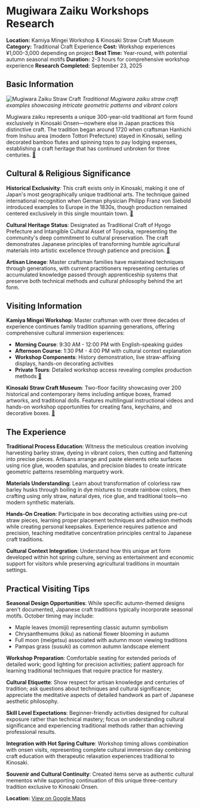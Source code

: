 # Mugiwara Zaiku Workshops Research

**Location:** Kamiya Mingei Workshop & Kinosaki Straw Craft Museum
**Category:** Traditional Craft Experience
**Cost:** Workshop experiences ¥1,000-3,000 depending on project
**Best Time:** Year-round, with potential autumn seasonal motifs
**Duration:** 2-3 hours for comprehensive workshop experience
**Research Completed:** September 23, 2025

## Basic Information

![Mugiwara Zaiku Straw Craft](https://visitkinosaki.com/vkcore/wp-content/uploads/2019/08/105_Straw-Craft.jpg)
*Traditional Mugiwara zaiku straw craft examples showcasing intricate geometric patterns and vibrant colors*

Mugiwara zaiku represents a unique 300-year-old traditional art form found exclusively in Kinosaki Onsen—nowhere else in Japan practices this distinctive craft. The tradition began around 1720 when craftsman Hanhichi from Inshuu area (modern Tottori Prefecture) stayed in Kinosaki, selling decorated bamboo flutes and spinning tops to pay lodging expenses, establishing a craft heritage that has continued unbroken for three centuries. [🔗](https://visitkinosaki.com/things-to-do/straw-craft/)

## Cultural & Religious Significance

**Historical Exclusivity**: This craft exists only in Kinosaki, making it one of Japan's most geographically unique traditional arts. The technique gained international recognition when German physician Philipp Franz von Siebold introduced examples to Europe in the 1830s, though production remained centered exclusively in this single mountain town. [🔗](https://japantoday.com/category/special-promotion/Experience-an-ancient-hot-spring-town's-one-of-a-kind-art-form-straw-craft-with-Kinosaki-Onsen's-master-artisans)

**Cultural Heritage Status**: Designated as Traditional Craft of Hyogo Prefecture and Intangible Cultural Asset of Toyooka, representing the community's deep commitment to cultural preservation. The craft demonstrates Japanese principles of transforming humble agricultural materials into artistic excellence through patience and precision. [🔗](https://visitkinosaki.com/things-to-do/straw-craft/)

**Artisan Lineage**: Master craftsman families have maintained techniques through generations, with current practitioners representing centuries of accumulated knowledge passed through apprenticeship systems that preserve both technical methods and cultural philosophy behind the art form.

## Visiting Information

**Kamiya Mingei Workshop**: Master craftsman with over three decades of experience continues family tradition spanning generations, offering comprehensive cultural immersion experiences:
- **Morning Course**: 9:30 AM - 12:00 PM with English-speaking guides
- **Afternoon Course**: 1:30 PM - 4:00 PM with cultural context explanation
- **Workshop Components**: History demonstration, live straw-affixing displays, hands-on decorating activities
- **Private Tours**: Detailed workshop access revealing complex production methods [🔗](https://visitkinosaki.com/trip-ideas/traditional-crafts-in-kinosaki-onsen-straw-craft-with-mister-kamiya/)

**Kinosaki Straw Craft Museum**: Two-floor facility showcasing over 200 historical and contemporary items including antique boxes, framed artworks, and traditional dolls. Features multilingual instructional videos and hands-on workshop opportunities for creating fans, keychains, and decorative boxes. [🔗](https://visitkinosaki.com/things-to-do/straw-craft-museum/)

## The Experience

**Traditional Process Education**: Witness the meticulous creation involving harvesting barley straw, dyeing in vibrant colors, then cutting and flattening into precise pieces. Artisans arrange and paste elements onto surfaces using rice glue, wooden spatulas, and precision blades to create intricate geometric patterns resembling marquetry work.

**Materials Understanding**: Learn about transformation of colorless raw barley husks through boiling in dye mixtures to create rainbow colors, then crafting using only straw, natural dyes, rice glue, and traditional tools—no modern synthetic materials.

**Hands-On Creation**: Participate in box decorating activities using pre-cut straw pieces, learning proper placement techniques and adhesion methods while creating personal keepsakes. Experience requires patience and precision, teaching meditative concentration principles central to Japanese craft traditions.

**Cultural Context Integration**: Understand how this unique art form developed within hot spring culture, serving as entertainment and economic support for visitors while preserving agricultural traditions in mountain settings.

## Practical Visiting Tips

**Seasonal Design Opportunities**: While specific autumn-themed designs aren't documented, Japanese craft traditions typically incorporate seasonal motifs. October timing may include:
- Maple leaves (momiji) representing classic autumn symbolism
- Chrysanthemums (kiku) as national flower blooming in autumn
- Full moon (meigetsu) associated with autumn moon viewing traditions
- Pampas grass (susuki) as common autumn landscape element

**Workshop Preparation**: Comfortable seating for extended periods of detailed work; good lighting for precision activities; patient approach for learning traditional techniques that require practice for mastery.

**Cultural Etiquette**: Show respect for artisan knowledge and centuries of tradition; ask questions about techniques and cultural significance; appreciate the meditative aspects of detailed handwork as part of Japanese aesthetic philosophy.

**Skill Level Expectations**: Beginner-friendly activities designed for cultural exposure rather than technical mastery; focus on understanding cultural significance and experiencing traditional methods rather than achieving professional results.

**Integration with Hot Spring Culture**: Workshop timing allows combination with onsen visits, representing complete cultural immersion day combining craft education with therapeutic relaxation experiences traditional to Kinosaki.

**Souvenir and Cultural Continuity**: Created items serve as authentic cultural mementos while supporting continuation of this unique three-century tradition exclusive to Kinosaki Onsen.

**Location:** [View on Google Maps](https://maps.google.com/maps?q=Kinosaki+Straw+Craft+Museum,+Kinosaki+Onsen,+Toyooka,+Hyogo,+Japan)